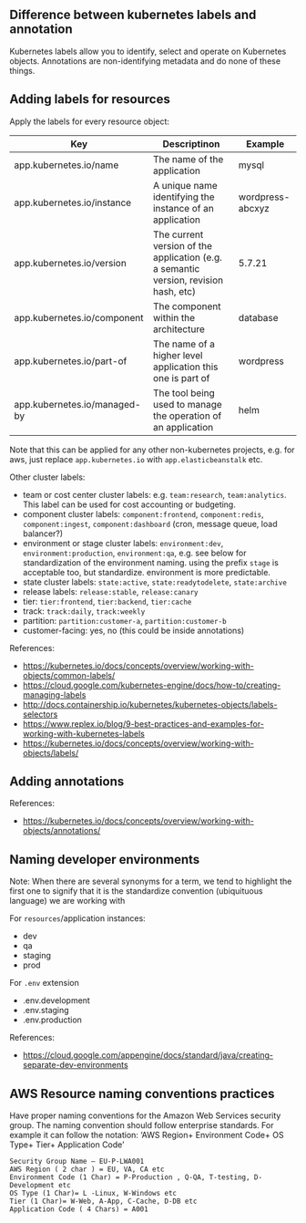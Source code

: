 ## Difference between kubernetes labels and annotation

Kubernetes labels allow you to identify, select and operate on Kubernetes objects. Annotations are non-identifying metadata and do none of these things.

## Adding labels for resources

Apply the labels for every resource object:

| Key | Descriptinon | Example |
| - | - | - |
| app.kubernetes.io/name | The name of the application | mysql |
| app.kubernetes.io/instance | A unique name identifying the instance of an application | wordpress-abcxyz |
| app.kubernetes.io/version | The current version of the application (e.g. a semantic version, revision hash, etc) | 5.7.21 |
| app.kubernetes.io/component | The component within the architecture | database |
| app.kubernetes.io/part-of | The name of a higher level application this one is part of | wordpress |
| app.kubernetes.io/managed-by | The tool being used to manage the operation of an application | helm |

Note that this can be applied for any other non-kubernetes projects, e.g. for aws, just replace `app.kubernetes.io` with `app.elasticbeanstalk` etc.


Other cluster labels:

- team or cost center cluster labels: e.g. `team:research`, `team:analytics`. This label can be used for cost accounting or budgeting.
- component cluster labels: `component:frontend`, `component:redis`, `component:ingest`, `component:dashboard` (cron, message queue, load balancer?)
- environment or stage cluster labels: `environment:dev`, `environment:production`, `environment:qa`, e.g. see below for standardization of the environment naming. using the prefix `stage` is acceptable too, but standardize. environment is more predictable.
- state cluster labels: `state:active`, `state:readytodelete`, `state:archive`
- release labels: `release:stable`, `release:canary`
- tier: `tier:frontend`, `tier:backend`, `tier:cache`
- track: `track:daily`, `track:weekly`
- partition: `partition:customer-a`, `partition:customer-b`
- customer-facing: yes, no (this could be inside annotations)

References: 
- https://kubernetes.io/docs/concepts/overview/working-with-objects/common-labels/
- https://cloud.google.com/kubernetes-engine/docs/how-to/creating-managing-labels
- http://docs.containership.io/kubernetes/kubernetes-objects/labels-selectors
- https://www.replex.io/blog/9-best-practices-and-examples-for-working-with-kubernetes-labels
- https://kubernetes.io/docs/concepts/overview/working-with-objects/labels/

## Adding annotations


References:
- https://kubernetes.io/docs/concepts/overview/working-with-objects/annotations/

## Naming developer environments

  Note: When there are several synonyms for a term, we tend to highlight the first one to signify that it is the standardize convention (ubiquituous language) we are working with
  
For `resources`/application instances:
- dev
- qa
- staging
- prod

For `.env` extension
- .env.development
- .env.staging
- .env.production

References:
- https://cloud.google.com/appengine/docs/standard/java/creating-separate-dev-environments



## AWS Resource naming conventions practices
Have proper naming conventions for the Amazon Web Services security group. The naming convention should follow enterprise standards. For example it can follow the notation: ‘AWS Region+ Environment Code+ OS Type+ Tier+ Application Code’

```
Security Group Name – EU-P-LWA001
AWS Region ( 2 char ) = EU, VA, CA etc
Environment Code (1 Char) = P-Production , Q-QA, T-testing, D-Development etc
OS Type (1 Char)= L -Linux, W-Windows etc
Tier (1 Char)= W-Web, A-App, C-Cache, D-DB etc
Application Code ( 4 Chars) = A001
```
